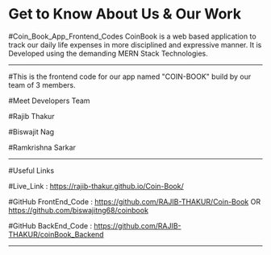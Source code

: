 # Get to Know About Us & Our Work

#Coin_Book_App_Frontend_Codes
CoinBook is a web based application to track our daily life expenses in more disciplined and expressive manner. It is Developed using the demanding MERN Stack Technologies.

---------------------------------------------------------------------------------------------------------------------------------------------------------------
#This is the frontend code for our app named "COIN-BOOK" build by our team of 3 members.


#Meet Developers Team

#Rajib Thakur

#Biswajit Nag

#Ramkrishna Sarkar

---------------------------------------------------------------------------------------------------------------------------------------------------------------

#Useful Links

#Live_Link : https://rajib-thakur.github.io/Coin-Book/

#GitHub FrontEnd_Code : https://github.com/RAJIB-THAKUR/Coin-Book   OR    https://github.com/biswajitng68/coinbook 

#GitHub BackEnd_Code : https://github.com/RAJIB-THAKUR/coinBook_Backend

---------------------------------------------------------------------------------------------------------------------------------------------------------------
